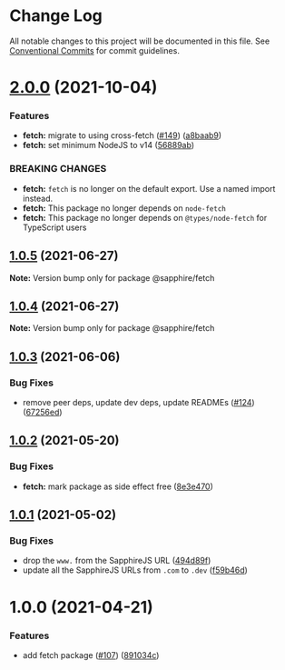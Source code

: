# Change Log

All notable changes to this project will be documented in this file.
See [Conventional Commits](https://conventionalcommits.org) for commit guidelines.

# [2.0.0](https://github.com/sapphiredev/utilities/compare/@sapphire/fetch@1.0.5...@sapphire/fetch@2.0.0) (2021-10-04)

### Features

-   **fetch:** migrate to using cross-fetch ([#149](https://github.com/sapphiredev/utilities/issues/149)) ([a8baab9](https://github.com/sapphiredev/utilities/commit/a8baab978814ca3aa18992120af7ad004ceaee80))
-   **fetch:** set minimum NodeJS to v14 ([56889ab](https://github.com/sapphiredev/utilities/commit/56889abce158119adf1afcc1ec4cee8cbb411c79))

### BREAKING CHANGES

-   **fetch:** `fetch` is no longer on the default export. Use a named import instead.
-   **fetch:** This package no longer depends on `node-fetch`
-   **fetch:** This package no longer depends on `@types/node-fetch` for TypeScript users

## [1.0.5](https://github.com/sapphiredev/utilities/compare/@sapphire/fetch@1.0.4...@sapphire/fetch@1.0.5) (2021-06-27)

**Note:** Version bump only for package @sapphire/fetch

## [1.0.4](https://github.com/sapphiredev/utilities/compare/@sapphire/fetch@1.0.3...@sapphire/fetch@1.0.4) (2021-06-27)

**Note:** Version bump only for package @sapphire/fetch

## [1.0.3](https://github.com/sapphiredev/utilities/compare/@sapphire/fetch@1.0.2...@sapphire/fetch@1.0.3) (2021-06-06)

### Bug Fixes

-   remove peer deps, update dev deps, update READMEs ([#124](https://github.com/sapphiredev/utilities/issues/124)) ([67256ed](https://github.com/sapphiredev/utilities/commit/67256ed43b915b02a8b5c68230ba82d6210c5032))

## [1.0.2](https://github.com/sapphiredev/utilities/compare/@sapphire/fetch@1.0.1...@sapphire/fetch@1.0.2) (2021-05-20)

### Bug Fixes

-   **fetch:** mark package as side effect free ([8e3e470](https://github.com/sapphiredev/utilities/commit/8e3e470e7803f67593f18d2454cb1f95a8a35f18))

## [1.0.1](https://github.com/sapphiredev/utilities/compare/@sapphire/fetch@1.0.0...@sapphire/fetch@1.0.1) (2021-05-02)

### Bug Fixes

-   drop the `www.` from the SapphireJS URL ([494d89f](https://github.com/sapphiredev/utilities/commit/494d89ffa04f78c195b93d7905b3232884f7d7e2))
-   update all the SapphireJS URLs from `.com` to `.dev` ([f59b46d](https://github.com/sapphiredev/utilities/commit/f59b46d1a0ebd39cad17b17d71cd3b9da808d5fd))

# 1.0.0 (2021-04-21)

### Features

-   add fetch package ([#107](https://github.com/sapphiredev/utilities/issues/107)) ([891034c](https://github.com/sapphiredev/utilities/commit/891034cf5f9e6f2c700999fd39a71e490c5dc766))
